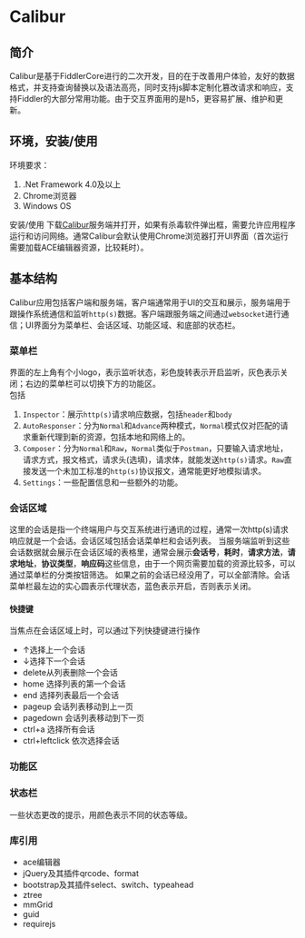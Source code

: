 # Calibur
## 简介
  Calibur是基于FiddlerCore进行的二次开发，目的在于改善用户体验，友好的数据格式，并支持查询替换以及语法高亮，同时支持js脚本定制化篡改请求和响应，支持Fiddler的大部分常用功能。由于交互界面用的是h5，更容易扩展、维护和更新。  

## 环境，安装/使用
 环境要求：
  1. .Net Framework 4.0及以上
  2. Chrome浏览器
  3. Windows OS  
  
 安装/使用 
  下载[Calibur](http://hellerz.github.io/hellerz/server/Calibur/bin/Release/Calibur.exe)服务端并打开，如果有杀毒软件弹出框，需要允许应用程序运行和访问网络。通常Calibur会默认使用Chrome浏览器打开UI界面（首次运行需要加载ACE编辑器资源，比较耗时）。  
  

## 基本结构
 Calibur应用包括客户端和服务端，客户端通常用于UI的交互和展示，服务端用于跟操作系统通信和监听`http(s)`数据。客户端跟服务端之间通过`websocket`进行通信；UI界面分为菜单栏、会话区域、功能区域、和底部的状态栏。
 ### 菜单栏  
 界面的左上角有个小logo，表示监听状态，彩色旋转表示开启监听，灰色表示关闭；右边的菜单栏可以切换下方的功能区。  
 包括
  1. `Inspector`：展示`http(s)`请求响应数据，包括`header`和`body`
  2. `AutoResponser`：分为`Normal`和`Advance`两种模式，`Normal`模式仅对匹配的请求重新代理到新的资源，包括本地和网络上的。
  3.  `Composer`：分为`Normal`和`Raw`，`Normal`类似于`Postman`，只要输入请求地址，请求方式，报文格式，请求头(选填)，请求体，就能发送`http(s)`请求。`Raw`直接发送一个未加工标准的`http(s)`协议报文，通常能更好地模拟请求。
  4. `Settings`：一些配置信息和一些额外的功能。

 ### 会话区域
 这里的会话是指一个终端用户与交互系统进行通讯的过程，通常一次http(s)请求响应就是一个会话。会话区域包括会话菜单栏和会话列表。
当服务端监听到这些会话数据就会展示在会话区域的表格里，通常会展示**会话号**，**耗时**，**请求方法**，**请求地址**，**协议类型**，**响应码**这些信息，由于一个网页需要加载的资源比较多，可以通过菜单栏的分类按钮筛选。
如果之前的会话已经没用了，可以全部清除。会话菜单栏最左边的实心圆表示代理状态，蓝色表示开启，否则表示关闭。

 #### 快捷键  
 当焦点在会话区域上时，可以通过下列快捷键进行操作
* ↑选择上一个会话
* ↓选择下一个会话
* delete从列表删除一个会话
* home 选择列表的第一个会话
* end 选择列表最后一个会话
* pageup 会话列表移动到上一页
* pagedown 会话列表移动到下一页
* ctrl+a 选择所有会话
* ctrl+leftclick 依次选择会话

 ### 功能区
 
 
 ### 状态栏
 一些状态更改的提示，用颜色表示不同的状态等级。

 ### 库引用  

* ace编辑器  
* jQuery及其插件qrcode、format
* bootstrap及其插件select、switch、typeahead
* ztree
* mmGrid
* guid
* requirejs

